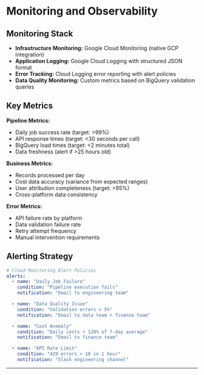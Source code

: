 # Monitoring and Observability

## Monitoring Stack
- **Infrastructure Monitoring:** Google Cloud Monitoring (native GCP integration)
- **Application Logging:** Google Cloud Logging with structured JSON format
- **Error Tracking:** Cloud Logging error reporting with alert policies
- **Data Quality Monitoring:** Custom metrics based on BigQuery validation queries

## Key Metrics

**Pipeline Metrics:**
- Daily job success rate (target: >99%)
- API response times (target: <30 seconds per call)
- BigQuery load times (target: <2 minutes total)
- Data freshness (alert if >25 hours old)

**Business Metrics:**
- Records processed per day
- Cost data accuracy (variance from expected ranges)
- User attribution completeness (target: >95%)
- Cross-platform data consistency

**Error Metrics:**
- API failure rate by platform
- Data validation failure rate
- Retry attempt frequency
- Manual intervention requirements

## Alerting Strategy
```yaml
# Cloud Monitoring Alert Policies
alerts:
  - name: "Daily Job Failure"
    condition: "Pipeline execution fails"
    notification: "Email to engineering team"

  - name: "Data Quality Issue"
    condition: "Validation errors > 5%"
    notification: "Email to data team + finance team"

  - name: "Cost Anomaly"
    condition: "Daily costs > 120% of 7-day average"
    notification: "Email to finance team"

  - name: "API Rate Limit"
    condition: "429 errors > 10 in 1 hour"
    notification: "Slack engineering channel"
```

---
